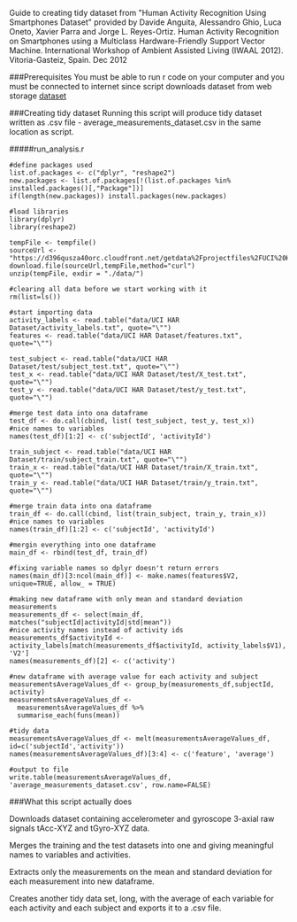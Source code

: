Guide to creating tidy dataset from "Human Activity Recognition Using Smartphones Dataset" provided by Davide Anguita, Alessandro Ghio, Luca Oneto, Xavier Parra and Jorge L. Reyes-Ortiz. Human Activity Recognition on Smartphones using a Multiclass Hardware-Friendly Support Vector Machine. International Workshop of Ambient Assisted Living (IWAAL 2012). Vitoria-Gasteiz, Spain. Dec 2012

###Prerequisites
You must be able to run r code on your computer and you must be connected to internet since script downloads dataset from web storage [dataset](https://d396qusza40orc.cloudfront.net/getdata%2Fprojectfiles%2FUCI%20HAR%20Dataset.zip)

###Creating tidy dataset
Running this script will produce tidy dataset written as .csv file - average_measurements_dataset.csv in the same location as script.

#####run_analysis.r
```{r}
#define packages used
list.of.packages <- c("dplyr", "reshape2")
new.packages <- list.of.packages[!(list.of.packages %in% installed.packages()[,"Package"])]
if(length(new.packages)) install.packages(new.packages)

#load libraries
library(dplyr)
library(reshape2)

tempFile <- tempfile()
sourceUrl <- "https://d396qusza40orc.cloudfront.net/getdata%2Fprojectfiles%2FUCI%20HAR%20Dataset.zip"
download.file(sourceUrl,tempFile,method="curl")
unzip(tempFile, exdir = "./data/")

#clearing all data before we start working with it
rm(list=ls())

#start importing data
activity_labels <- read.table("data/UCI HAR Dataset/activity_labels.txt", quote="\"")
features <- read.table("data/UCI HAR Dataset/features.txt", quote="\"")

test_subject <- read.table("data/UCI HAR Dataset/test/subject_test.txt", quote="\"")
test_x <- read.table("data/UCI HAR Dataset/test/X_test.txt", quote="\"")
test_y <- read.table("data/UCI HAR Dataset/test/y_test.txt", quote="\"")

#merge test data into ona dataframe
test_df <- do.call(cbind, list( test_subject, test_y, test_x))
#nice names to variables
names(test_df)[1:2] <- c('subjectId', 'activityId')

train_subject <- read.table("data/UCI HAR Dataset/train/subject_train.txt", quote="\"")
train_x <- read.table("data/UCI HAR Dataset/train/X_train.txt", quote="\"")
train_y <- read.table("data/UCI HAR Dataset/train/y_train.txt", quote="\"")

#merge train data into ona dataframe
train_df <- do.call(cbind, list(train_subject, train_y, train_x))
#nice names to variables
names(train_df)[1:2] <- c('subjectId', 'activityId')

#mergin everything into one dataframe
main_df <- rbind(test_df, train_df)

#fixing variable names so dplyr doesn't return errors
names(main_df)[3:ncol(main_df)] <- make.names(features$V2, unique=TRUE, allow_ = TRUE)

#making new dataframe with only mean and standard deviation measurements
measurements_df <- select(main_df, matches("subjectId|activityId|std|mean"))
#nice activity names instead of activity ids
measurements_df$activityId <- activity_labels[match(measurements_df$activityId, activity_labels$V1), 'V2']
names(measurements_df)[2] <- c('activity')

#new dataframe with average value for each activity and subject
measurementsAverageValues_df <- group_by(measurements_df,subjectId, activity)
measurementsAverageValues_df <- 
  measurementsAverageValues_df %>% 
  summarise_each(funs(mean))

#tidy data
measurementsAverageValues_df <- melt(measurementsAverageValues_df, id=c('subjectId','activity'))
names(measurementsAverageValues_df)[3:4] <- c('feature', 'average')

#output to file
write.table(measurementsAverageValues_df, 'average_measurements_dataset.csv', row.name=FALSE)
```

###What this script actually does

Downloads dataset containing accelerometer and gyroscope 3-axial raw signals tAcc-XYZ and tGyro-XYZ data.

Merges the training and the test datasets into one and giving meaningful names to variables and activities.

Extracts only the measurements on the mean and standard deviation for each measurement into new dataframe.
 
Creates another tidy data set, long, with the average of each variable for each activity and each subject and exports it to a .csv file.